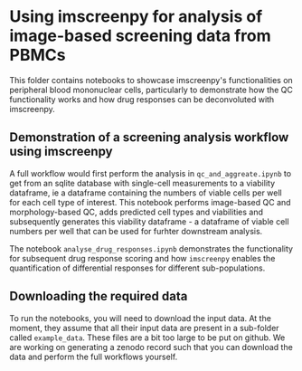 # Using imscreenpy for analysis of image-based screening data from PBMCs

This folder contains notebooks to showcase  imscreenpy's functionalities on peripheral blood mononuclear cells, particularly to demonstrate how the QC functionality works and how drug responses can be deconvoluted with imscreenpy.

## Demonstration of a screening analysis workflow using imscreenpy

A full workflow would first perform the analysis in `qc_and_aggreate.ipynb` to get from an sqlite database with single-cell measurements to a viability dataframe, ie a dataframe containing the numbers of viable cells per well for each cell type of interest. This notebook performs image-based QC and morphology-based QC, adds predicted cell types and viabilities and subsequently generates this viability dataframe - a dataframe of viable cell numbers per well that can be used for furhter downstream analysis.

The notebook `analyse_drug_responses.ipynb` demonstrates the functionality for subsequent drug response scoring and how `imscreenpy` enables the quantification of differential responses for different sub-populations. 

## Downloading the required data

To run the notebooks, you will need to download the input data. At the moment, they assume that all their input data are present in a sub-folder called `example_data`. These files are a bit too large to be put on github. We are working on generating a zenodo record such that you can download the data and perform the full workflows yourself.
